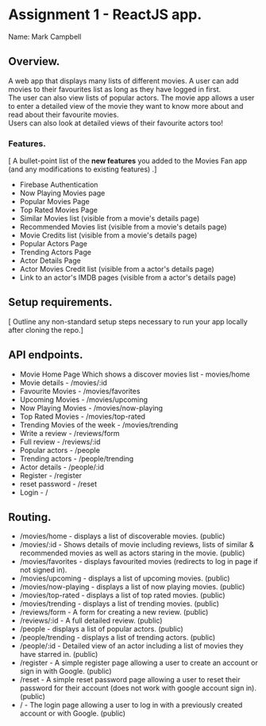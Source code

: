 # Assignment 1 - ReactJS app.

Name: Mark Campbell

## Overview.

A web app that displays many lists of different movies. A user can add movies to their favourites list as long as they have logged in first.<br>
The user can also view lists of popular actors. The movie app allows a user to enter a detailed view of the movie they want to know more about and read about their favourite movies.<br>
Users can also look at detailed views of their favourite actors too!

### Features.
[ A bullet-point list of the __new features__ you added to the Movies Fan app (and any modifications to existing features) .]

+ Firebase Authentication
+ Now Playing Movies page
+ Popular Movies Page
+ Top Rated Movies Page
+ Similar Movies list (visible from a movie's details page)
+ Recommended Movies list (visible from a movie's details page)
+ Movie Credits list (visible from a movie's details page)
+ Popular Actors Page
+ Trending Actors Page
+ Actor Details Page 
+ Actor Movies Credit list (visible from a actor's details page)
+ Link to an actor's IMDB pages (visible from a actor's details page)

## Setup requirements.

[ Outline any non-standard setup steps necessary to run your app locally after cloning the repo.]

## API endpoints.

+ Movie Home Page Which shows a discover movies list - movies/home
+ Movie details - /movies/:id
+ Favourite Movies - /movies/favorites
+ Upcoming Movies - /movies/upcoming
+ Now Playing Movies - /movies/now-playing
+ Top Rated Movies - /movies/top-rated
+ Trending Movies of the week - /movies/trending
+ Write a review - /reviews/form
+ Full review - /reviews/:id
+ Popular actors - /people
+ Trending actors - /people/trending
+ Actor details - /people/:id
+ Register - /register
+ reset password - /reset
+ Login - /

## Routing.

+ /movies/home - displays a list of discoverable movies. (public)
+ /movies/:id - Shows details of movie including reviews, lists of similar & recommended movies as well as actors staring in the movie. (public)
+ /movies/favorites - displays favourited movies (redirects to log in page if not signed in).
+ /movies/upcoming - displays a list of upcoming movies. (public)
+ /movies/now-playing - displays a list of now playing movies. (public)
+ /movies/top-rated - displays a list of top rated movies. (public)
+ /movies/trending - displays a list of trending movies. (public)
+ /reviews/form - A form for creating a new review. (public)
+ /reviews/:id - A full detailed review. (public) 
+ /people - displays a list of popular actors. (public)
+ /people/trending - displays a list of trending actors. (public)
+ /people/:id - Detailed view of an actor including a list of movies they have starred in. (public)
+ /register - A simple register page allowing a user to create an account or sign in with Google. (public)
+ /reset - A simple reset password page allowing a user to reset their password for their account (does not work with google account sign in). (public)
+ / - The login page allowing a user to log in with a previously created account or with Google. (public)





